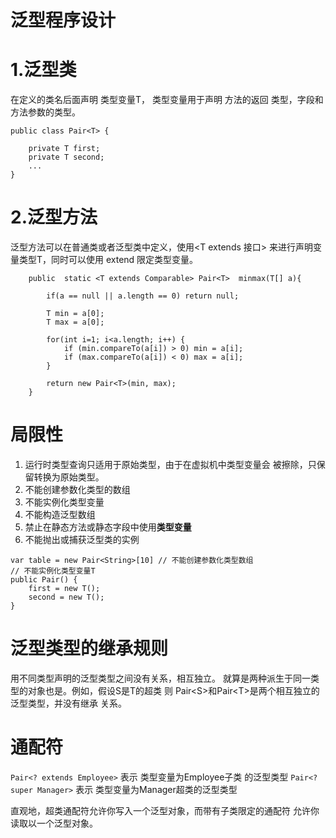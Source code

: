 泛型程序设计
==

# 1.泛型类

在定义的类名后面声明 类型变量T， 类型变量用于声明 方法的返回
类型，字段和方法参数的类型。

```aidl
public class Pair<T> {

    private T first;
    private T second;
    ...
}
```

# 2.泛型方法

泛型方法可以在普通类或者泛型类中定义，使用<T extends 接口>
来进行声明变量类型T，同时可以使用 extend 限定类型变量。
```aidl
    public  static <T extends Comparable> Pair<T>  minmax(T[] a){

        if(a == null || a.length == 0) return null;

        T min = a[0];
        T max = a[0];

        for(int i=1; i<a.length; i++) {
            if (min.compareTo(a[i]) > 0) min = a[i];
            if (max.compareTo(a[i]) < 0) max = a[i];
        }

        return new Pair<T>(min, max);
    }
```
# 局限性
1. 运行时类型查询只适用于原始类型，由于在虚拟机中类型变量会
被擦除，只保留转换为原始类型。
2. 不能创建参数化类型的数组
3. 不能实例化类型变量
4. 不能构造泛型数组
5. 禁止在静态方法或静态字段中使用**类型变量**
6. 不能抛出或捕获泛型类的实例

```aidl
var table = new Pair<String>[10] // 不能创建参数化类型数组
// 不能实例化类型变量T
public Pair() {
    first = new T();
    second = new T();
}
```

# 泛型类型的继承规则
用不同类型声明的泛型类型之间没有关系，相互独立。
就算是两种派生于同一类型的对象也是。例如，假设S是T的超类
则 Pair\<S>和Pair\<T>是两个相互独立的泛型类型，并没有继承
关系。

# 通配符

`Pair<? extends Employee>` 表示 类型变量为Employee子类
的泛型类型
`Pair<? super Manager>` 表示 类型变量为Manager超类的泛型类型

直观地，超类通配符允许你写入一个泛型对象，而带有子类限定的通配符
允许你读取以一个泛型对象。

